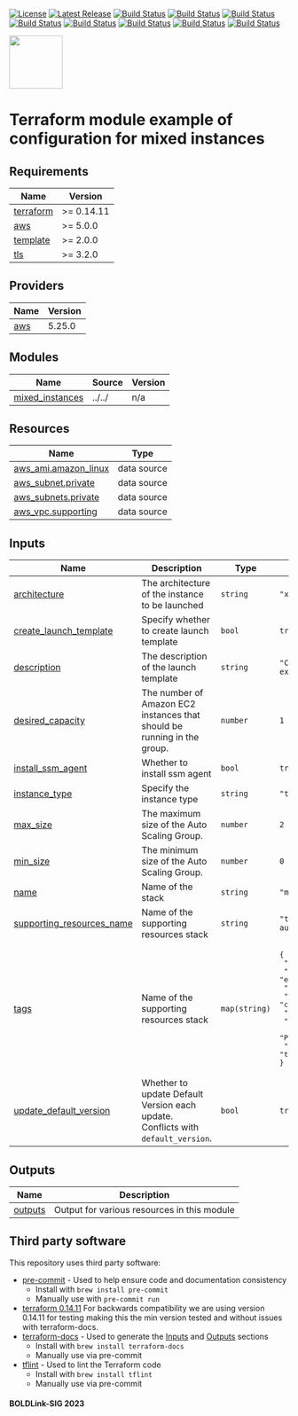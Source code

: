 [![License](https://img.shields.io/badge/License-Apache-blue.svg)](https://github.com/boldlink/terraform-aws-autoscaling/blob/main/LICENSE)
[![Latest Release](https://img.shields.io/github/release/boldlink/terraform-aws-autoscaling.svg)](https://github.com/boldlink/terraform-aws-autoscaling/releases/latest)
[![Build Status](https://github.com/boldlink/terraform-aws-autoscaling/actions/workflows/update.yaml/badge.svg)](https://github.com/boldlink/terraform-aws-autoscaling/actions)
[![Build Status](https://github.com/boldlink/terraform-aws-autoscaling/actions/workflows/release.yaml/badge.svg)](https://github.com/boldlink/terraform-aws-autoscaling/actions)
[![Build Status](https://github.com/boldlink/terraform-aws-autoscaling/actions/workflows/pre-commit.yaml/badge.svg)](https://github.com/boldlink/terraform-aws-autoscaling/actions)
[![Build Status](https://github.com/boldlink/terraform-aws-autoscaling/actions/workflows/pr-labeler.yaml/badge.svg)](https://github.com/boldlink/terraform-aws-autoscaling/actions)
[![Build Status](https://github.com/boldlink/terraform-aws-autoscaling/actions/workflows/module-examples-tests.yaml/badge.svg)](https://github.com/boldlink/terraform-aws-autoscaling/actions)
[![Build Status](https://github.com/boldlink/terraform-aws-autoscaling/actions/workflows/checkov.yaml/badge.svg)](https://github.com/boldlink/terraform-aws-autoscaling/actions)
[![Build Status](https://github.com/boldlink/terraform-aws-autoscaling/actions/workflows/auto-merge.yaml/badge.svg)](https://github.com/boldlink/terraform-aws-autoscaling/actions)
[![Build Status](https://github.com/boldlink/terraform-aws-autoscaling/actions/workflows/auto-badge.yaml/badge.svg)](https://github.com/boldlink/terraform-aws-autoscaling/actions)

[<img src="https://avatars.githubusercontent.com/u/25388280?s=200&v=4" width="96"/>](https://boldlink.io)

# Terraform module example of configuration for mixed instances

<!-- BEGINNING OF PRE-COMMIT-TERRAFORM DOCS HOOK -->
## Requirements

| Name | Version |
|------|---------|
| <a name="requirement_terraform"></a> [terraform](#requirement\_terraform) | >= 0.14.11 |
| <a name="requirement_aws"></a> [aws](#requirement\_aws) | >= 5.0.0 |
| <a name="requirement_template"></a> [template](#requirement\_template) | >= 2.0.0 |
| <a name="requirement_tls"></a> [tls](#requirement\_tls) | >= 3.2.0 |

## Providers

| Name | Version |
|------|---------|
| <a name="provider_aws"></a> [aws](#provider\_aws) | 5.25.0 |

## Modules

| Name | Source | Version |
|------|--------|---------|
| <a name="module_mixed_instances"></a> [mixed\_instances](#module\_mixed\_instances) | ../../ | n/a |

## Resources

| Name | Type |
|------|------|
| [aws_ami.amazon_linux](https://registry.terraform.io/providers/hashicorp/aws/latest/docs/data-sources/ami) | data source |
| [aws_subnet.private](https://registry.terraform.io/providers/hashicorp/aws/latest/docs/data-sources/subnet) | data source |
| [aws_subnets.private](https://registry.terraform.io/providers/hashicorp/aws/latest/docs/data-sources/subnets) | data source |
| [aws_vpc.supporting](https://registry.terraform.io/providers/hashicorp/aws/latest/docs/data-sources/vpc) | data source |

## Inputs

| Name | Description | Type | Default | Required |
|------|-------------|------|---------|:--------:|
| <a name="input_architecture"></a> [architecture](#input\_architecture) | The architecture of the instance to be launched | `string` | `"x86_64"` | no |
| <a name="input_create_launch_template"></a> [create\_launch\_template](#input\_create\_launch\_template) | Specify whether to create launch template | `bool` | `true` | no |
| <a name="input_description"></a> [description](#input\_description) | The description of the launch template | `string` | `"Complete launch template example"` | no |
| <a name="input_desired_capacity"></a> [desired\_capacity](#input\_desired\_capacity) | The number of Amazon EC2 instances that should be running in the group. | `number` | `1` | no |
| <a name="input_install_ssm_agent"></a> [install\_ssm\_agent](#input\_install\_ssm\_agent) | Whether to install ssm agent | `bool` | `true` | no |
| <a name="input_instance_type"></a> [instance\_type](#input\_instance\_type) | Specify the instance type | `string` | `"t3.medium"` | no |
| <a name="input_max_size"></a> [max\_size](#input\_max\_size) | The maximum size of the Auto Scaling Group. | `number` | `2` | no |
| <a name="input_min_size"></a> [min\_size](#input\_min\_size) | The minimum size of the Auto Scaling Group. | `number` | `0` | no |
| <a name="input_name"></a> [name](#input\_name) | Name of the stack | `string` | `"mixed-instances-example"` | no |
| <a name="input_supporting_resources_name"></a> [supporting\_resources\_name](#input\_supporting\_resources\_name) | Name of the supporting resources stack | `string` | `"terraform-aws-autoscaling"` | no |
| <a name="input_tags"></a> [tags](#input\_tags) | Name of the supporting resources stack | `map(string)` | <pre>{<br>  "Department": "DevOps",<br>  "Environment": "examples",<br>  "InstanceScheduler": true,<br>  "LayerId": "cExample",<br>  "LayerName": "cExample",<br>  "Owner": "Boldlink",<br>  "Project": "Examples",<br>  "user::CostCenter": "terraform-registry"<br>}</pre> | no |
| <a name="input_update_default_version"></a> [update\_default\_version](#input\_update\_default\_version) | Whether to update Default Version each update. Conflicts with `default_version`. | `bool` | `true` | no |

## Outputs

| Name | Description |
|------|-------------|
| <a name="output_outputs"></a> [outputs](#output\_outputs) | Output for various resources in this module |
<!-- END OF PRE-COMMIT-TERRAFORM DOCS HOOK -->

## Third party software
This repository uses third party software:
* [pre-commit](https://pre-commit.com/) - Used to help ensure code and documentation consistency
  * Install with `brew install pre-commit`
  * Manually use with `pre-commit run`
* [terraform 0.14.11](https://releases.hashicorp.com/terraform/0.14.11/) For backwards compatibility we are using version 0.14.11 for testing making this the min version tested and without issues with terraform-docs.
* [terraform-docs](https://github.com/segmentio/terraform-docs) - Used to generate the [Inputs](#Inputs) and [Outputs](#Outputs) sections
  * Install with `brew install terraform-docs`
  * Manually use via pre-commit
* [tflint](https://github.com/terraform-linters/tflint) - Used to lint the Terraform code
  * Install with `brew install tflint`
  * Manually use via pre-commit

#### BOLDLink-SIG 2023
